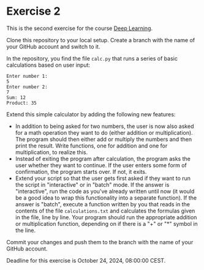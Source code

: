 # Exercise 2

This is the second exercise for the course [Deep Learning](https://lehre.idh.uni-koeln.de/lehrveranstaltungen/wintersemester-2024-2025/deep-learning/).

Clone this repository to your local setup. Create a branch with the name of your GitHub account and switch to it.

In the repository, you find the file `calc.py` that runs a series of basic calculations based on user input:

```
Enter number 1: 
5
Enter number 2: 
7
Sum: 12
Product: 35
```

Extend this simple calculator by adding the following new features:

- In addition to being asked for two numbers, the user is now also asked for a math operation they want to do (either addition or multiplication). The program should then either add or multiply the numbers and then print the result. Write functions, one for addition and one for multiplication, to realize this.
- Instead of exiting the program after calculation, the program asks the user whether they want to continue. If the user enters some form of confirmation, the program starts over. If not, it exits.
- Extend your script so that the user gets first asked if they want to run the script in "interactive" or in "batch" mode. If the answer is "interactive", run the code as you've already written until now (it would be a good idea to wrap this functionality into a separate function). If the answer is "batch", execute a function written by you that reads in the contents of the file `calculations.txt` and calculates the formulas given in the file, line by line. Your program should run the appropriate addition or multiplication function, depending on if there is a "+" or "*" symbol in the line.

Commit your changes and push them to the branch with the name of your GitHub account.

Deadline for this exercise is October 24, 2024, 08:00:00 CEST.
